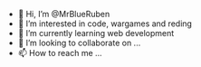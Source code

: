 - 👋 Hi, I’m @MrBlueRuben
- 👀 I’m interested in code, wargames and reding
- 🌱 I’m currently learning web development
- 💞️ I’m looking to collaborate on ...
- 📫 How to reach me ...

<!---
MrBlueRuben/MrBlueRuben is a ✨ special ✨ repository because its `README.md` (this file) appears on your GitHub profile.
You can click the Preview link to take a look at your changes.
--->

